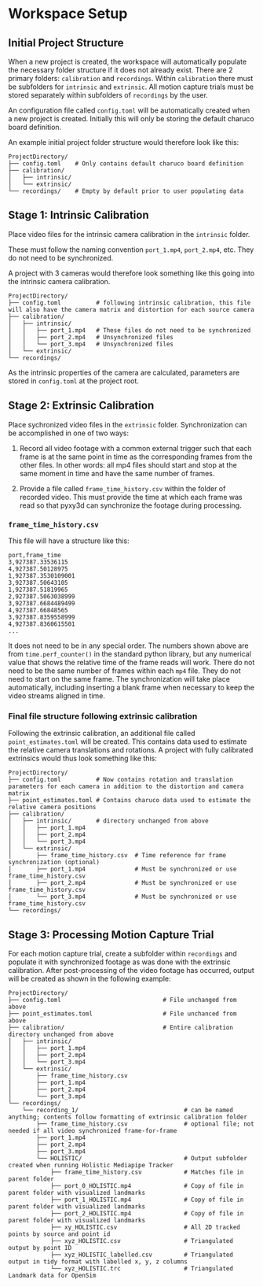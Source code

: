 # Workspace Setup


## Initial Project Structure
When a new project is created, the workspace will automatically populate the necessary folder structure if it does not already exist. There are 2 primary folders: `calibration` and `recordings`. Within `calibration` there must be subfolders for `intrinsic` and `extrinsic`. All motion capture trials must be stored separately within subfolders of `recordings` by the user.

An configuration file called `config.toml` will be automatically created when a new project is created. Initially this will only be storing the default charuco board definition. 

An example initial project folder structure would therefore look like this:
```
ProjectDirectory/
├── config.toml    # Only contains default charuco board definition
├── calibration/
│   ├── intrinsic/
│   └── extrinsic/
└── recordings/    # Empty by default prior to user populating data
```

## Stage 1: Intrinsic Calibration

Place video files for the intrinsic camera calibration in the `intrinsic` folder. 

These must follow the naming convention `port_1.mp4`, `port_2.mp4`, etc. They do not need to be synchronized. 

A project with 3 cameras would therefore look something like this going into the intrinsic camera calibration. 

```
ProjectDirectory/
├── config.toml          # following intrinsic calibration, this file will also have the camera matrix and distortion for each source camera
├── calibration/
│   ├── intrinsic/
│   │   ├── port_1.mp4   # These files do not need to be synchronized
│   │   ├── port_2.mp4   # Unsynchronized files
│   │   └── port_3.mp4   # Unsynchronized files
│   └── extrinsic/
└── recordings/
```

As the intrinsic properties of the camera are calculated, parameters are stored in `config.toml` at the project root.


## Stage 2: Extrinsic Calibration

Place sychronized video files in the `extrinsic` folder. Synchronization can be accomplished in one of two ways:

1. Record all video footage with a common external trigger such that each frame is at the same point in time as the corresponding frames from the other files. In other words: all mp4 files should start and stop at the same moment in time and have the same number of frames.

2. Provide a file called `frame_time_history.csv` within the folder of recorded video. This must provide the time at which each frame was read so that pyxy3d can synchronize the footage during processing. 
   
   
### `frame_time_history.csv`

This file will have a structure like this:

```
port,frame_time
3,927387.33536115
4,927387.50128975
1,927387.3530109001
3,927387.50643105
1,927387.51819965
2,927387.5063038999
3,927387.6684489499
4,927387.66848565
3,927387.8359558999
4,927387.8360615501
...
```

It does not need to be in any special order. The numbers shown above are from `time.perf_counter()` in the standard python library, but any numerical value that shows the relative time of the frame reads will work. There do not need to be the same number of frames within each `mp4` file. They do not need to start on the same frame. The synchronization will take place automatically, including inserting a blank frame when necessary to keep the video streams aligned in time.


### Final file structure following extrinsic calibration

Following the extrinsic calibration, an additional file called `point_estimates.toml` will be created. This contains data used to estimate the relative camera translations and rotations. A project with fully calibrated extrinsics would thus look something like this:


```
ProjectDirectory/
├── config.toml          # Now contains rotation and translation parameters for each camera in addition to the distortion and camera matrix
├── point_estimates.toml # Contains charuco data used to estimate the relative camera positions
├── calibration/
│   ├── intrinsic/       # directory unchanged from above
│   │   ├── port_1.mp4   
│   │   ├── port_2.mp4   
│   │   └── port_3.mp4   
│   └── extrinsic/
│       ├── frame_time_history.csv  # Time reference for frame synchronization (optional)
│       ├── port_1.mp4              # Must be synchronized or use frame_time_history.csv
│       ├── port_2.mp4              # Must be synchronized or use frame_time_history.csv
│       └── port_3.mp4              # Must be synchronized or use frame_time_history.csv
└── recordings/
```


## Stage 3: Processing Motion Capture Trial

For each motion capture trial, create a subfolder within `recordings` and populate it with synchronized footage as was done with the extrinsic calibration. After post-processing of the video footage has occurred, output will be created as shown in the following example:

```
ProjectDirectory/
├── config.toml                             # File unchanged from above
├── point_estimates.toml                    # File unchanced from above
├── calibration/                            # Entire calibration directory unchanged from above
│   ├── intrinsic/
│   │   ├── port_1.mp4   
│   │   ├── port_2.mp4   
│   │   └── port_3.mp4   
│   └── extrinsic/
│       ├── frame_time_history.csv  
│       ├── port_1.mp4              
│       ├── port_2.mp4              
│       └── port_3.mp4              
└── recordings/
    └── recording_1/                              # can be named anything; contents follow formatting of extrinsic calibration folder
        ├── frame_time_history.csv                # optional file; not needed if all video synchronized frame-for-frame
        ├── port_1.mp4                      
        ├── port_2.mp4                      
        ├── port_3.mp4                      
        └── HOLISTIC/                             # Output subfolder created when running Holistic Mediapipe Tracker 
            ├── frame_time_history.csv            # Matches file in parent folder
            ├── port_0_HOLISTIC.mp4               # Copy of file in parent folder with visualized landmarks
            ├── port_1_HOLISTIC.mp4               # Copy of file in parent folder with visualized landmarks
            ├── port_2_HOLISTIC.mp4               # Copy of file in parent folder with visualized landmarks
            ├── xy_HOLISTIC.csv                   # All 2D tracked points by source and point id
            ├── xyz_HOLISTIC.csv                  # Triangulated output by point ID
            ├── xyz_HOLISTIC_labelled.csv         # Triangulated output in tidy format with labelled x, y, z columns
            └── xyz_HOLISTIC.trc                  # Triangulated Landmark data for OpenSim
```
